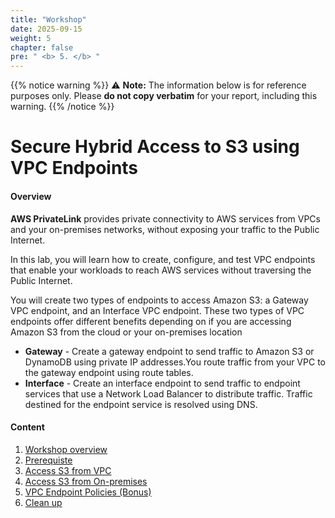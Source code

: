 ```yaml
---
title: "Workshop"
date: 2025-09-15
weight: 5
chapter: false
pre: " <b> 5. </b> "
---
```

{{% notice warning %}}
⚠️ **Note:** The information below is for reference purposes only. Please **do not copy verbatim** for your report, including this warning.
{{% /notice %}}

# Secure Hybrid Access to S3 using VPC Endpoints

#### Overview

**AWS PrivateLink** provides private connectivity to AWS services from VPCs and your on-premises networks, without exposing your traffic to the Public Internet.

In this lab, you will learn how to create, configure, and test VPC endpoints that enable your workloads to reach AWS services without traversing the Public Internet.

You will create two types of endpoints to access Amazon S3: a Gateway VPC endpoint, and an Interface VPC endpoint. These two types of VPC endpoints offer different benefits depending on if you are accessing Amazon S3 from the cloud or your on-premises location
+ **Gateway** - Create a gateway endpoint to send traffic to Amazon S3 or DynamoDB using private IP addresses.You route traffic from your VPC to the gateway endpoint using route tables.
+ **Interface** - Create an interface endpoint to send traffic to endpoint services that use a Network Load Balancer to distribute traffic. Traffic destined for the endpoint service is resolved using DNS.

#### Content

1. [Workshop overview](5.1-Workshop-overview)
2. [Prerequiste](5.2-Prerequiste/)
3. [Access S3 from VPC](5.3-S3-vpc/)
4. [Access S3 from On-premises](5.4-S3-onprem/)
5. [VPC Endpoint Policies (Bonus)](5.5-Policy/)
6. [Clean up](5.6-Cleanup/)